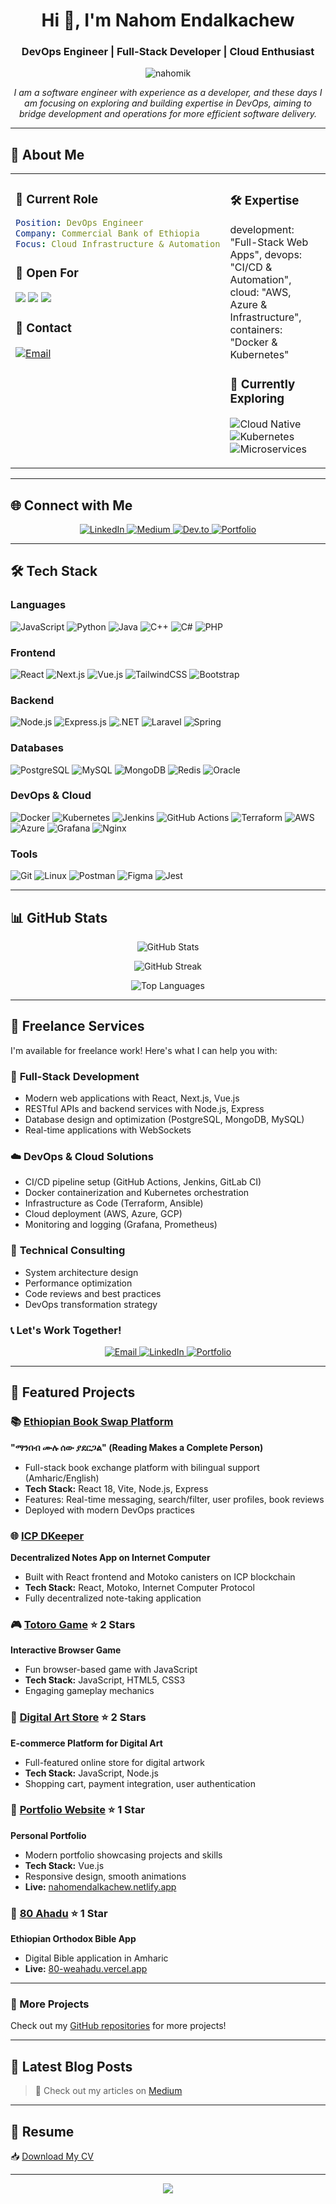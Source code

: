 <h1 align="center">Hi 👋, I'm Nahom Endalkachew</h1>
<h3 align="center">DevOps Engineer | Full-Stack Developer | Cloud Enthusiast</h3>

<p align="center">
  <img src="https://komarev.com/ghpvc/?username=nahomik&label=Profile%20views&color=00ADB5&style=flat" alt="nahomik" />
</p>

<p align="center">
  <em>I am a software engineer with experience as a developer, and these days I am focusing on exploring and building expertise in DevOps, aiming to bridge development and operations for more efficient software delivery.</em>
</p>

---

## 🚀 About Me

<table>
<tr>
<td width="50%" valign="top">

### 💼 Current Role
```yaml
Position: DevOps Engineer
Company: Commercial Bank of Ethiopia
Focus: Cloud Infrastructure & Automation
```

### 🎯 Open For
<img src="https://img.shields.io/badge/Freelance-Available-00ADB5?style=flat-square&logo=freelancer&logoColor=white" />
<img src="https://img.shields.io/badge/Collaboration-Open-4CAF50?style=flat-square&logo=handshake&logoColor=white" />
<img src="https://img.shields.io/badge/Consulting-Ready-FF6B6B?style=flat-square&logo=lighthouse&logoColor=white" />

### 📧 Contact
[![Email](https://img.shields.io/badge/Email-nahomendalkachew2002@gmail.com-D14836?style=flat-square&logo=gmail&logoColor=white)](mailto:nahomendalkachew2002@gmail.com)

</td>
<td width="50%" valign="top">

### 🛠️ Expertise
  development: "Full-Stack Web Apps",
  devops: "CI/CD & Automation",
  cloud: "AWS, Azure & Infrastructure",
  containers: "Docker & Kubernetes"

### 🌱 Currently Exploring
![Cloud Native](https://img.shields.io/badge/Cloud_Native-0078D4?style=flat-square&logo=microsoft-azure&logoColor=white)
![Kubernetes](https://img.shields.io/badge/Kubernetes-326CE5?style=flat-square&logo=kubernetes&logoColor=white)
![Microservices](https://img.shields.io/badge/Microservices-FF6C37?style=flat-square&logo=microservices&logoColor=white)

</td>
</tr>
</table>

---

## 🌐 Connect with Me

<p align="center">
  <a href="https://linkedin.com/in/nahomendalkachew-897899234" target="_blank">
    <img src="https://img.shields.io/badge/LinkedIn-0077B5?style=for-the-badge&logo=linkedin&logoColor=white" alt="LinkedIn"/>
  </a>
  <a href="https://medium.com/@nahomik" target="_blank">
    <img src="https://img.shields.io/badge/Medium-12100E?style=for-the-badge&logo=medium&logoColor=white" alt="Medium"/>
  </a>
  <a href="https://dev.to/nahomik" target="_blank">
    <img src="https://img.shields.io/badge/dev.to-0A0A0A?style=for-the-badge&logo=devdotto&logoColor=white" alt="Dev.to"/>
  </a>
  <a href="https://nahomendalkachew.netlify.app/" target="_blank">
    <img src="https://img.shields.io/badge/Portfolio-00ADB5?style=for-the-badge&logo=google-chrome&logoColor=white" alt="Portfolio"/>
  </a>
</p>

---

## 🛠️ Tech Stack

### **Languages**
![JavaScript](https://img.shields.io/badge/JavaScript-F7DF1E?style=for-the-badge&logo=javascript&logoColor=black)
![Python](https://img.shields.io/badge/Python-3776AB?style=for-the-badge&logo=python&logoColor=white)
![Java](https://img.shields.io/badge/Java-ED8B00?style=for-the-badge&logo=openjdk&logoColor=white)
![C++](https://img.shields.io/badge/C++-00599C?style=for-the-badge&logo=cplusplus&logoColor=white)
![C#](https://img.shields.io/badge/C%23-239120?style=for-the-badge&logo=csharp&logoColor=white)
![PHP](https://img.shields.io/badge/PHP-777BB4?style=for-the-badge&logo=php&logoColor=white)

### **Frontend**
![React](https://img.shields.io/badge/React-20232A?style=for-the-badge&logo=react&logoColor=61DAFB)
![Next.js](https://img.shields.io/badge/Next.js-000000?style=for-the-badge&logo=nextdotjs&logoColor=white)
![Vue.js](https://img.shields.io/badge/Vue.js-35495E?style=for-the-badge&logo=vuedotjs&logoColor=4FC08D)
![TailwindCSS](https://img.shields.io/badge/Tailwind_CSS-38B2AC?style=for-the-badge&logo=tailwind-css&logoColor=white)
![Bootstrap](https://img.shields.io/badge/Bootstrap-563D7C?style=for-the-badge&logo=bootstrap&logoColor=white)

### **Backend**
![Node.js](https://img.shields.io/badge/Node.js-339933?style=for-the-badge&logo=nodedotjs&logoColor=white)
![Express.js](https://img.shields.io/badge/Express.js-000000?style=for-the-badge&logo=express&logoColor=white)
![.NET](https://img.shields.io/badge/.NET-512BD4?style=for-the-badge&logo=dotnet&logoColor=white)
![Laravel](https://img.shields.io/badge/Laravel-FF2D20?style=for-the-badge&logo=laravel&logoColor=white)
![Spring](https://img.shields.io/badge/Spring-6DB33F?style=for-the-badge&logo=spring&logoColor=white)

### **Databases**
![PostgreSQL](https://img.shields.io/badge/PostgreSQL-316192?style=for-the-badge&logo=postgresql&logoColor=white)
![MySQL](https://img.shields.io/badge/MySQL-005C84?style=for-the-badge&logo=mysql&logoColor=white)
![MongoDB](https://img.shields.io/badge/MongoDB-4EA94B?style=for-the-badge&logo=mongodb&logoColor=white)
![Redis](https://img.shields.io/badge/Redis-DC382D?style=for-the-badge&logo=redis&logoColor=white)
![Oracle](https://img.shields.io/badge/Oracle-F80000?style=for-the-badge&logo=oracle&logoColor=white)

### **DevOps & Cloud**
![Docker](https://img.shields.io/badge/Docker-2496ED?style=for-the-badge&logo=docker&logoColor=white)
![Kubernetes](https://img.shields.io/badge/Kubernetes-326CE5?style=for-the-badge&logo=kubernetes&logoColor=white)
![Jenkins](https://img.shields.io/badge/Jenkins-D24939?style=for-the-badge&logo=jenkins&logoColor=white)
![GitHub Actions](https://img.shields.io/badge/GitHub_Actions-2088FF?style=for-the-badge&logo=github-actions&logoColor=white)
![Terraform](https://img.shields.io/badge/Terraform-7B42BC?style=for-the-badge&logo=terraform&logoColor=white)
![AWS](https://img.shields.io/badge/AWS-232F3E?style=for-the-badge&logo=amazon-aws&logoColor=white)
![Azure](https://img.shields.io/badge/Azure-0078D4?style=for-the-badge&logo=microsoft-azure&logoColor=white)
![Grafana](https://img.shields.io/badge/Grafana-F46800?style=for-the-badge&logo=grafana&logoColor=white)
![Nginx](https://img.shields.io/badge/Nginx-009639?style=for-the-badge&logo=nginx&logoColor=white)

### **Tools**
![Git](https://img.shields.io/badge/Git-F05032?style=for-the-badge&logo=git&logoColor=white)
![Linux](https://img.shields.io/badge/Linux-FCC624?style=for-the-badge&logo=linux&logoColor=black)
![Postman](https://img.shields.io/badge/Postman-FF6C37?style=for-the-badge&logo=postman&logoColor=white)
![Figma](https://img.shields.io/badge/Figma-F24E1E?style=for-the-badge&logo=figma&logoColor=white)
![Jest](https://img.shields.io/badge/Jest-C21325?style=for-the-badge&logo=jest&logoColor=white)

---

## 📊 GitHub Stats

<p align="center">
  <img src="https://github-readme-stats.vercel.app/api?username=nahomik&show_icons=true&theme=tokyonight&hide_border=true" alt="GitHub Stats" />
</p>

<p align="center">
  <img src="https://github-readme-streak-stats.herokuapp.com/?user=nahomik&theme=tokyonight&hide_border=true" alt="GitHub Streak" />
</p>

<p align="center">
  <img src="https://github-readme-stats.vercel.app/api/top-langs/?username=nahomik&layout=compact&theme=tokyonight&hide_border=true" alt="Top Languages" />
</p>

---

## 💼 Freelance Services

I'm available for freelance work! Here's what I can help you with:

### 🌟 **Full-Stack Development**
- Modern web applications with React, Next.js, Vue.js
- RESTful APIs and backend services with Node.js, Express
- Database design and optimization (PostgreSQL, MongoDB, MySQL)
- Real-time applications with WebSockets

### ☁️ **DevOps & Cloud Solutions**
- CI/CD pipeline setup (GitHub Actions, Jenkins, GitLab CI)
- Docker containerization and Kubernetes orchestration
- Infrastructure as Code (Terraform, Ansible)
- Cloud deployment (AWS, Azure, GCP)
- Monitoring and logging (Grafana, Prometheus)

### 🔧 **Technical Consulting**
- System architecture design
- Performance optimization
- Code reviews and best practices
- DevOps transformation strategy

### 📞 **Let's Work Together!**
<p align="center">
  <a href="mailto:nahomendalkachew2002@gmail.com">
    <img src="https://img.shields.io/badge/Email_Me-00ADB5?style=for-the-badge&logo=gmail&logoColor=white" alt="Email"/>
  </a>
  <a href="https://linkedin.com/in/nahomendalkachew-897899234">
    <img src="https://img.shields.io/badge/LinkedIn-0077B5?style=for-the-badge&logo=linkedin&logoColor=white" alt="LinkedIn"/>
  </a>
  <a href="https://nahomendalkachew.netlify.app/">
    <img src="https://img.shields.io/badge/Portfolio-00ADB5?style=for-the-badge&logo=google-chrome&logoColor=white" alt="Portfolio"/>
  </a>
</p>

---

## 🎯 Featured Projects

### 📚 [Ethiopian Book Swap Platform](https://github.com/nahomik/Books_Swap_Platform)
**"ማንበብ ሙሉ ሰው ያደርጋል" (Reading Makes a Complete Person)**
- Full-stack book exchange platform with bilingual support (Amharic/English)
- **Tech Stack:** React 18, Vite, Node.js, Express
- Features: Real-time messaging, search/filter, user profiles, book reviews
- Deployed with modern DevOps practices

### 🌐 [ICP DKeeper](https://github.com/nahomik/ICP-dkeeper)
**Decentralized Notes App on Internet Computer**
- Built with React frontend and Motoko canisters on ICP blockchain
- **Tech Stack:** React, Motoko, Internet Computer Protocol
- Fully decentralized note-taking application

### 🎮 [Totoro Game](https://github.com/nahomik/Totoro-Game) ⭐ 2 Stars
**Interactive Browser Game**
- Fun browser-based game with JavaScript
- **Tech Stack:** JavaScript, HTML5, CSS3
- Engaging gameplay mechanics

### 🎨 [Digital Art Store](https://github.com/nahomik/Digital-art-store) ⭐ 2 Stars
**E-commerce Platform for Digital Art**
- Full-featured online store for digital artwork
- **Tech Stack:** JavaScript, Node.js
- Shopping cart, payment integration, user authentication

### 💼 [Portfolio Website](https://github.com/nahomik/Portfolio) ⭐ 1 Star
**Personal Portfolio**
- Modern portfolio showcasing projects and skills
- **Tech Stack:** Vue.js
- Responsive design, smooth animations
- **Live:** [nahomendalkachew.netlify.app](https://nahomendalkachew.netlify.app/)

### 📖 [80 Ahadu](https://github.com/nahomik/80-ahadu) ⭐ 1 Star
**Ethiopian Orthodox Bible App**
- Digital Bible application in Amharic
- **Live:** [80-weahadu.vercel.app](https://80-weahadu.vercel.app/)

---

### 🔧 More Projects
Check out my [GitHub repositories](https://github.com/nahomik?tab=repositories) for more projects!

---

## 📝 Latest Blog Posts

<!-- BLOG-POST-LIST:START -->
<!-- BLOG-POST-LIST:END -->

> 📌 Check out my articles on [Medium](https://medium.com/@nahomik)

---

## 📄 Resume

📥 [Download My CV](https://nahomendalkachew.netlify.app/assets/Nahom_Endalkachew_cv.pdf)

---

<p align="center">
  <img src="https://capsule-render.vercel.app/api?type=waving&color=00ADB5&height=100&section=footer" />
</p>
